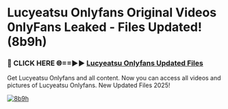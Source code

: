 # Lucyeatsu Onlyfans Original Videos 0nlyFans Leaked - Files Updated! (8b9h)

<h3>🔴 CLICK HERE 🌐==►► <a href="https://tinyurl.com/2m67pmp6" rel="nofollow">Lucyeatsu Onlyfans Updated Files</a></h3>

Get Lucyeatsu Onlyfans and all content. Now you can access all videos and pictures of Lucyeatsu Onlyfans. New Updated Files 2025!

[![8b9h](https://i.imgur.com/H4QAA4z.gif)](https://tinyurl.com/2m67pmp6)